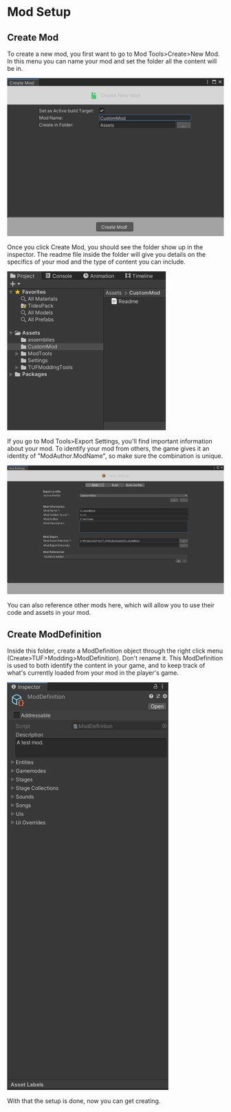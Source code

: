 # Mod Setup

## Create Mod 
To create a new mod, you first want to go to Mod Tools>Create>New Mod.
In this menu you can name your mod and set the folder all the content will be in. 

![Mod Setup Menu](../resources/2_ModSetup/1.png)

Once you click Create Mod, you should see the folder show up in the inspector. The readme file inside the folder will give you details on the specifics of your mod and the type of content you can include.

![Created Mod Folder](../resources/2_ModSetup/2.png)

If you go to Mod Tools>Export Settings, you'll find important information about your mod.
To identify your mod from others, the game gives it an identity of "ModAuthor.ModName", so make sure the combination is unique. 

![Export Settings](../resources/2_ModSetup/3.png)

You can also reference other mods here, which will allow you to use their code and assets in your mod.

## Create ModDefinition
Inside this folder, create a ModDefinition object through the right click menu (Create>TUF>Modding>ModDefinition). Don't rename it.
This ModDefinition is used to both identify the content in your game, and to keep track of what's currently loaded from your mod in the player's game. 

![ModDefnition Inspector](../resources/2_ModSetup/4.png)

With that the setup is done, now you can get creating. 
